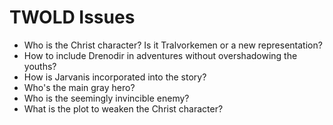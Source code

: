 # TWOLD Issues

* Who is the Christ character?  Is it Tralvorkemen or a new representation?
* How to include Drenodir in adventures without overshadowing the youths?
* How is Jarvanis incorporated into the story?
* Who's the main gray hero?
* Who is the seemingly invincible enemy?
* What is the plot to weaken the Christ character?